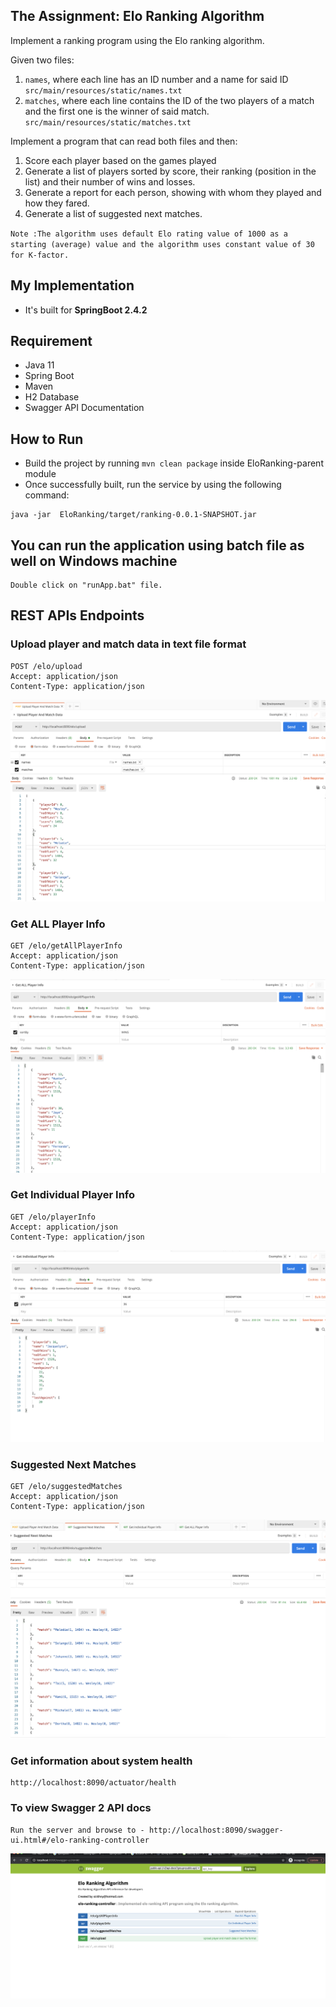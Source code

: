 ## The Assignment: Elo Ranking Algorithm

Implement a ranking program using the Elo ranking algorithm.

Given two files:

1. `names`, where each line has an ID number and a name for said ID `src/main/resources/static/names.txt`
2. `matches`, where each line contains the ID of the two players of a match and the first one is the winner of said match. `src/main/resources/static/matches.txt`
 

Implement a program that can read both files and then:

1. Score each player based on the games played
2. Generate a list of players sorted by score, their ranking (position in the list) and their number of wins and losses.
3. Generate a report for each person, showing with whom they played and how they fared.
4. Generate a list of suggested next matches.

`Note :The algorithm uses default Elo rating value of 1000 as a starting (average) value and the algorithm uses constant value of 30 for K-factor.`

## My Implementation

* It's built for **SpringBoot 2.4.2**

## Requirement
* Java 11
* Spring Boot
* Maven
* H2 Database
* Swagger API Documentation


## How to Run

* Build the project by running `mvn clean package` inside EloRanking-parent module
* Once successfully built, run the service by using the following command:
```
java -jar  EloRanking/target/ranking-0.0.1-SNAPSHOT.jar

```

## You can run the application using batch file as well on Windows machine
```
Double click on "runApp.bat" file.

```


## REST APIs Endpoints
### Upload player and match data in text file format
```
POST /elo/upload
Accept: application/json
Content-Type: application/json
```
![Alt text](src/main/resources/static/upload.png?raw=true "Optional Title")

### Get ALL Player Info
```
GET /elo/getAllPlayerInfo
Accept: application/json
Content-Type: application/json
```
![Alt text](src/main/resources/static/allplayerinfo.png?raw=true "Optional Title")

### Get Individual Player Info
```
GET /elo/playerInfo
Accept: application/json
Content-Type: application/json
```
![Alt text](src/main/resources/static/individualinfo.png?raw=true "Optional Title")

### Suggested Next Matches
```
GET /elo/suggestedMatches
Accept: application/json
Content-Type: application/json
```
![Alt text](src/main/resources/static/suggestedmatches.png?raw=true "Optional Title")

### Get information about system health
```
http://localhost:8090/actuator/health

```
### To view Swagger 2 API docs
```
Run the server and browse to - http://localhost:8090/swagger-ui.html#/elo-ranking-controller
```
![Alt text](src/main/resources/static/swagger.png?raw=true "Optional Title")
